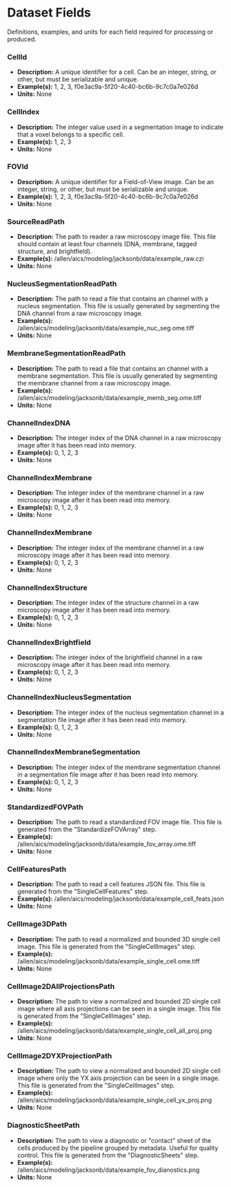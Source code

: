 # Dataset Fields

Definitions, examples, and units for each field required for processing or produced.

### CellId
* **Description:** A unique identifier for a cell. Can be an integer, string, or other, but must be serializable and unique.
* **Example(s):** 1, 2, 3, f0e3ac9a-5f20-4c40-bc6b-9c7c0a7e026d
* **Units:** None

### CellIndex
* **Description:** The integer value used in a segmentation image to indicate that a voxel belongs to a specific cell.
* **Example(s):** 1, 2, 3
* **Units:** None

### FOVId
* **Description:** A unique identifier for a Field-of-View image. Can be an integer, string, or other, but must be serializable and unique.
* **Example(s):** 1, 2, 3, f0e3ac9a-5f20-4c40-bc6b-9c7c0a7e026d
* **Units:** None

### SourceReadPath
* **Description:** The path to reader a raw microscopy image file. This file should contain at least four channels (DNA, membrane, tagged structure, and brightfield).
* **Example(s):** /allen/aics/modeling/jacksonb/data/example_raw.czi
* **Units:** None

### NucleusSegmentationReadPath
* **Description:** The path to read a file that contains an channel with a nucleus segmentation. This file is usually generated by segmenting the DNA channel from a raw microscopy image.
* **Example(s):** /allen/aics/modeling/jacksonb/data/example_nuc_seg.ome.tiff
* **Units:** None

### MembraneSegmentationReadPath
* **Description:** The path to read a file that contains an channel with a membrane segmentation. This file is usually generated by segmenting the membrane channel from a raw microscopy image.
* **Example(s):** /allen/aics/modeling/jacksonb/data/example_memb_seg.ome.tiff
* **Units:** None

### ChannelIndexDNA
* **Description:** The integer index of the DNA channel in a raw microscopy image after it has been read into memory.
* **Example(s):** 0, 1, 2, 3
* **Units:** None

### ChannelIndexMembrane
* **Description:** The integer index of the membrane channel in a raw microscopy image after it has been read into memory.
* **Example(s):** 0, 1, 2, 3
* **Units:** None

### ChannelIndexMembrane
* **Description:** The integer index of the membrane channel in a raw microscopy image after it has been read into memory.
* **Example(s):** 0, 1, 2, 3
* **Units:** None

### ChannelIndexStructure
* **Description:** The integer index of the structure channel in a raw microscopy image after it has been read into memory.
* **Example(s):** 0, 1, 2, 3
* **Units:** None

### ChannelIndexBrightfield
* **Description:** The integer index of the brightfield channel in a raw microscopy image after it has been read into memory.
* **Example(s):** 0, 1, 2, 3
* **Units:** None

### ChannelIndexNucleusSegmentation
* **Description:** The integer index of the nucleus segmentation channel in a segmentation file image after it has been read into memory.
* **Example(s):** 0, 1, 2, 3
* **Units:** None

### ChannelIndexMembraneSegmentation
* **Description:** The integer index of the membrane segmentation channel in a segmentation file image after it has been read into memory.
* **Example(s):** 0, 1, 2, 3
* **Units:** None

### StandardizedFOVPath
* **Description:** The path to read a standardized FOV image file. This file is generated from the "StandardizeFOVArray" step.
* **Example(s):** /allen/aics/modeling/jacksonb/data/example_fov_array.ome.tiff
* **Units:** None

### CellFeaturesPath
* **Description:** The path to read a cell features JSON file. This file is generated from the "SingleCellFeatures" step.
* **Example(s):** /allen/aics/modeling/jacksonb/data/example_cell_feats.json
* **Units:** None

### CellImage3DPath
* **Description:** The path to read a normalized and bounded 3D single cell image. This file is generated from the "SingleCellImages" step.
* **Example(s):** /allen/aics/modeling/jacksonb/data/example_single_cell.ome.tiff
* **Units:** None

### CellImage2DAllProjectionsPath
* **Description:** The path to view a normalized and bounded 2D single cell image where all axis projections can be seen in a single image. This file is generated from the "SingleCellImages" step.
* **Example(s):** /allen/aics/modeling/jacksonb/data/example_single_cell_all_proj.png
* **Units:** None

### CellImage2DYXProjectionPath
* **Description:** The path to view a normalized and bounded 2D single cell image where only the YX axis projection can be seen in a single image. This file is generated from the "SingleCellImages" step.
* **Example(s):** /allen/aics/modeling/jacksonb/data/example_single_cell_yx_proj.png
* **Units:** None

### DiagnosticSheetPath
* **Description:** The path to view a diagnostic or "contact" sheet of the cells produced by the pipeline grouped by metadata. Useful for quality control. This file is generated from the "DiagnosticSheets" step.
* **Example(s):** /allen/aics/modeling/jacksonb/data/example_fov_dianostics.png
* **Units:** None
